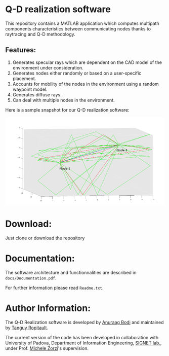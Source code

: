 # Q-D realization software
This repository contains a MATLAB application which computes multipath components characteristics between communicating nodes thanks to raytracing and Q-D methodology.

## Features:

1. Generates specular rays which are dependent on the CAD model of the environment under consideration.
1. Generates nodes either randomly or based on a user-specific placement.
1. Accounts for mobility of the nodes in the environment using a random waypoint model.
1. Generates diffuse rays.
1. Can deal with multiple nodes in the environment.

Here is a sample snapshot for our Q-D realization software:

![Snapshot for our Q-D realization app](qdRealizationSnapshot.PNG)


# Download:
Just clone or download the repository

# Documentation:
The software architecture and functionnalities are described in `docs/Documentation.pdf`.

For further information please read `Readme.txt`.

# Author Information:
The Q-D Realization software is developed by [Anuraag Bodi](https://www.nist.gov/people/anuraag-bodi) and maintained by [Tanguy Ropitault](https://www.nist.gov/people/tanguy-ropitault).

The current version of the code has been developed in collaboration with University of Padova, Department of Information Engineering, [SIGNET lab.](http://signet.dei.unipd.it/), under Prof. [Michele Zorzi](mailto:zorzi@dei.unipd.it)'s supervision.